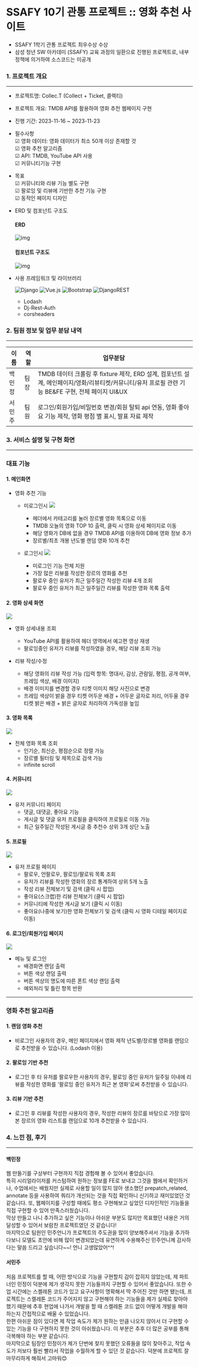 # SSAFY 10기 관통 프로젝트 :: 영화 추천 사이트

- SSAFY 1학기 관통 프로젝트 최우수상 수상
- 삼성 청년 SW 아카데미 (SSAFY) 교육 과정의 일환으로 진행된 프로젝트로, 내부 정책에 의거하여 소스코드는 미공개

### 1. 프로젝트 개요

---

- 프로젝트명: Collec.T (Collect + Ticket, 콜렉티)
- 프로젝트 개요: TMDB API를 활용하여 영화 추천 웹페이지 구현
- 진행 기간: 2023-11-16 ~ 2023-11-23
- 필수사항<br>
  ☑ 영화 데이터: 영화 데이터가 최소 50개 이상 존재할 것<br>
  ☑ 영화 추천 알고리즘<br>
  ☑ API: TMDB, YouTube API 사용<br>
  ☑ 커뮤니티기능 구현<br>

- 목표<br>
  ☑ 커뮤니티와 리뷰 기능 별도 구현 <br>
  ☑ 팔로잉 및 리뷰에 기반한 추천 기능 구현 <br>
  ☑ 동적인 페이지 디자인 <br>

- ERD 및 컴포넌트 구조도

  #### ERD

  ![img](README.assets/관통프로젝트_ERD.png)

  #### 컴포넌트 구조도

  ![img](README.assets/관통프로젝트_컴포넌트구조도.png)

- 사용 프레임워크 및 라이브러리
  <br>

  ![Django](https://img.shields.io/badge/django-%23092E20.svg?style=for-the-badge&logo=django&logoColor=white)
  ![Vue.js](https://img.shields.io/badge/vuejs-%2335495e.svg?style=for-the-badge&logo=vuedotjs&logoColor=%234FC08D)
  ![Bootstrap](https://img.shields.io/badge/bootstrap-%238511FA.svg?style=for-the-badge&logo=bootstrap&logoColor=white)
  ![DjangoREST](https://img.shields.io/badge/DJANGO-REST-ff1709?style=for-the-badge&logo=django&logoColor=white&color=ff1709&labelColor=gray)

  - Lodash
  - Dj-Rest-Auth
  - corsheaders

### 2. 팀원 정보 및 업무 분담 내역

---

| 이름   | 역할 | 업무분담                                                                                                                                           |
| ------ | ---- | -------------------------------------------------------------------------------------------------------------------------------------------------- |
| 백민정 | 팀장 | TMDB 데이터 크롤링 후 fixture 제작, ERD 설계, 컴포넌트 설계, 메인페이지/영화/리뷰티켓/커뮤니티/유저 프로필 관련 기능 BE&FE 구현, 전체 페이지 UI&UX |
| 서민주 | 팀원 | 로그인/회원가입/비밀번호 변경/회원 탈퇴 api 연동, 영화 좋아요 기능 제작, 영화 평점 별 표시, 발표 자료 제작                                         |

### 3. 서비스 설명 및 구현 화면

---

### 대표 기능

#### 1. 메인화면

- 영화 추천 기능

  - 미로그인시
    <img src="./README.assets/main.gif" />

    - 헤더에서 카테고리를 눌러 장르별 영화 목록으로 이동
    - TMDB 오늘의 영화 TOP 10 출력, 클릭 시 영화 상세 페이지로 이동
    - 해당 영화가 DB에 없을 경우 TMDB API를 이용하여 DB에 영화 정보 추가
    - 장르별/최초 개봉 년도별 랜덤 영화 10개 추천

  - 로그인시
    <img src="./README.assets/mainwithlogin.gif" />

    - 미로그인 기능 전체 지원
    - 가장 많은 리뷰를 작성한 장르의 영화를 추천
    - 팔로우 중인 유저가 최근 일주일간 작성한 리뷰 4개 조회
    - 팔로우 중인 유저가 최근 일주일간 리뷰를 작성한 영화 목록 출력

#### 2. 영화 상세 화면

<img src="./README.assets/review.gif" />

- 영화 상세내용 조회

  - YouTube API를 활용하여 헤더 영역에서 예고편 영상 재생
  - 팔로잉중인 유저가 리뷰를 작성하였을 경우, 해당 리뷰 조회 가능

- 리뷰 작성/수정
  - 해당 영화의 리뷰 작성 가능 (입력 항목: 명대사, 감상, 관람일, 평점, 공개 여부, 프레임 색상, 배경 이미지)
  - 배경 이미지를 변경할 경우 티켓 이미지 해당 사진으로 변경
  - 프레임 색상이 밝을 경우 티켓 어두운 배경 + 어두운 글자로 처리, 어두울 경우 티켓 밝은 배경 + 밝은 글자로 처리하여 가독성을 높임

#### 3. 영화 목록

  <img src="./README.assets/movielist.gif" />

- 전체 영화 목록 조회
  - 인기순, 최신순, 평점순으로 정렬 가능
  - 장르별 필터링 및 제목으로 검색 가능
  - infinite scroll

#### 4. 커뮤니티

  <img src="./README.assets/community.png" />

- 유저 커뮤니티 페이지
  - 댓글, 대댓글, 좋아요 기능
  - 게시글 및 댓글 유저 프로필을 클릭하여 프로필로 이동 가능
  - 최근 일주일간 작성된 게시글 중 추천수 상위 3개 상단 노출

#### 5. 프로필

 <img src="./README.assets/profile.gif" />

- 유저 프로필 페이지
  - 팔로우, 언팔로우, 팔로잉/팔로워 목록 조회
  - 유저가 리뷰를 작성한 영화의 장르 통계하여 상위 5개 노출
  - 작성 리뷰 전체보기 및 검색 (클릭 시 팝업)
  - 좋아요(스크랩)한 리뷰 전체보기 (클릭 시 팝업)
  - 커뮤니티에 작성한 게시글 보기 (클릭 시 이동)
  - 좋아요(나중에 보기)한 영화 전체보기 및 검색 (클릭 시 영화 디테일 페이지로 이동)

#### 6. 로그인/회원가입 페이지

<img src="./README.assets/menu&login.gif" />

- 메뉴 및 로그인
  - 배경화면 랜덤 출력
  - 버튼 색상 랜덤 출력
  - 버튼 색상의 명도에 따른 폰트 색상 랜덤 출력
  - 예외처리 및 틀린 항목 반환

---

### 영화 추천 알고리즘

#### 1. 랜덤 영화 추천

- 비로그인 사용자의 경우, 메인 페이지에서 영화 제작 년도별/장르별 영화를 랜덤으로 추천받을 수 있습니다. (Lodash 이용)

#### 2. 팔로잉 기반 추천

- 로그인 후 타 유저를 팔로우한 사용자의 경우, 팔로잉 중인 유저가 일주일 이내에 리뷰를 작성한 영화를 '팔로잉 중인 유저가 최근 본 영화'로써 추천받을 수 있습니다.

#### 3. 리뷰 기반 추천

- 로그인 후 리뷰를 작성한 사용자의 경우, 작성한 리뷰의 장르를 바탕으로 가장 많이 본 장르의 영화 리스트를 랜덤으로 10개 추천받을 수 있습니다.

### 4. 느낀 점, 후기

---

#### 백민정

웹 만들기를 구상부터 구현까지 직접 경험해 볼 수 있어서 좋았습니다.<br> 특히 시리얼라이저를 커스텀하여 원하는 정보를 FE로 보내고 그것을 웹에서 확인하거나, 수업에서는 배웠지만 실제로 사용할 일이 많지 않아 생소했던 prepatch_related, annotate 등을 사용하여 쿼리가 개선되는 것을 직접 확인하니 신기하고 재미있었던 것 같습니다. 또, 웹페이지를 구성할 때에도 평소 구현해보고 싶었던 디자인적인 기능들을 직접 구현할 수 있어 만족스러웠습니다.<br> 막상 만들고 나니 추가하고 싶은 기능이나 아쉬운 부분도 많지만 목표했던 내용은 거의 달성할 수 있어서 보람찬 프로젝트였던 것 같습니다! <br>
마지막으로 팀원인 민주언니가 프로젝트의 주도권을 많이 양보해주셔서 기능을 추가하다보니 모델도 초안에 비해 많이 변경되었는데 유연하게 수용해주신 민주언니께 감사하다는 말씀 드리고 싶습니다~~! 언니 고생많았어^^!

#### 서민주

처음 프로젝트를 할 때, 어떤 방식으로 기능을 구현할지 감이 잡히지 않았는데, 제 파트너인 민정이 덕분에 제가 생각지 못한 기능들까지 구현할 수 있어서 좋았습니다. 또한 수업 시간에는 스켈레톤 코드가 있고 요구사항이 명확해서 딱 주어진 것만 하면 됐는데, 프로젝트는 스켈레톤 코드가 주어지지 않고 구현해야 하는 기능들을 제가 실제로 찾아야 했기 때문에 추후 현업에 나가서 개발을 할 때 스켈레톤 코드 없이 어떻게 개발을 해야 하는지 간접적으로 배울 수 있었습니다.<br>한편 아쉬운 점이 있다면 제 작업 속도가 제가 원하는 만큼 나오지 않아서 더 구현할 수 있는 기능을 다 구현하지 못한 것이 아쉬웠습니다. 이 부분은 추후 더 많은 공부를 통해 극복해야 하는 부분 같습니다. <br> 마지막으로 팀장인 민정이가 제가 단번에 찾지 못했던 오류들을 많이 찾아주고, 작업 속도가 저보다 훨씬 빨라서 작업을 수월하게 할 수 있던 것 같습니다. 덕분에 프로젝트 잘 마무리하게 해줘서 고마워😊
